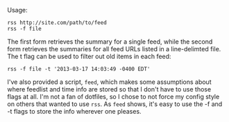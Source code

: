 Usage:

	rss http://site.com/path/to/feed
	rss -f file

The first form retrieves the summary for a single feed,
while the second form retrieves the summaries for all feed URLs listed in a line-delimted file.
The t flag can be used to filter out old items in each feed:

	rss -f file -t '2013-03-17 14:03:49 -0400 EDT'

I've also provided a script, `feed`, which makes some assumptions about where feedlist and time
info are stored so that I don't have to use those flags at all. I'm not a fan of dotfiles, so I chose
to not force my config style on others that wanted to use `rss`. As `feed` shows, it's easy to use
the -f and -t flags to store the info wherever one pleases.
